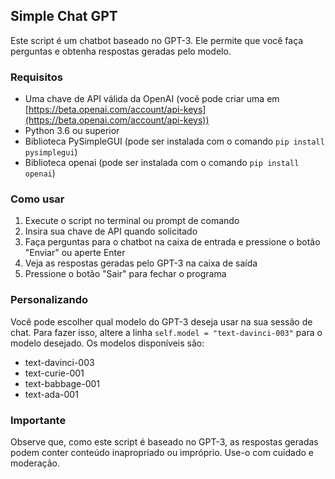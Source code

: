 Simple Chat GPT
---------------

Este script é um chatbot baseado no GPT-3. Ele permite que você faça perguntas e obtenha respostas geradas pelo modelo.

### Requisitos

*   Uma chave de API válida da OpenAI (você pode criar uma em [https://beta.openai.com/account/api-keys](https://beta.openai.com/account/api-keys))
*   Python 3.6 ou superior
*   Biblioteca PySimpleGUI (pode ser instalada com o comando `pip install pysimplegui`)
*   Biblioteca openai (pode ser instalada com o comando `pip install openai`)

### Como usar

1.  Execute o script no terminal ou prompt de comando
2.  Insira sua chave de API quando solicitado
3.  Faça perguntas para o chatbot na caixa de entrada e pressione o botão "Enviar" ou aperte Enter
4.  Veja as respostas geradas pelo GPT-3 na caixa de saída
5.  Pressione o botão "Sair" para fechar o programa

### Personalizando

Você pode escolher qual modelo do GPT-3 deseja usar na sua sessão de chat. Para fazer isso, altere a linha `self.model = "text-davinci-003"` para o modelo desejado. Os modelos disponíveis são:

*   text-davinci-003
*   text-curie-001
*   text-babbage-001
*   text-ada-001

### Importante

Observe que, como este script é baseado no GPT-3, as respostas geradas podem conter conteúdo inapropriado ou impróprio. Use-o com cuidado e moderação.
